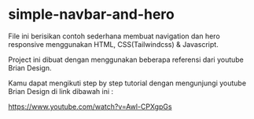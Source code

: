 # simple-navbar-and-hero

File ini berisikan contoh sederhana membuat navigation dan hero responsive menggunakan HTML, CSS(Tailwindcss) & Javascript.

Project ini dibuat dengan menggunakan beberapa referensi dari youtube Brian Design.

Kamu dapat mengikuti step by step tutorial dengan mengunjungi youtube Brian Design di link dibawah ini :

https://www.youtube.com/watch?v=Awl-CPXgpGs
